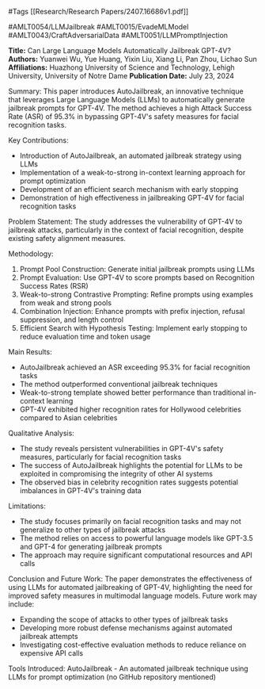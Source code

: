 #Tags
[[Research/Research Papers/2407.16686v1.pdf]]

#AMLT0054/LLMJailbreak
#AMLT0015/EvadeMLModel
#AMLT0043/CraftAdversarialData
#AMLT0051/LLMPromptInjection

**Title:** Can Large Language Models Automatically Jailbreak GPT-4V?
**Authors:** Yuanwei Wu, Yue Huang, Yixin Liu, Xiang Li, Pan Zhou, Lichao Sun
**Affiliations:** Huazhong University of Science and Technology, Lehigh University, University of Notre Dame
**Publication Date:** July 23, 2024

Summary:
This paper introduces AutoJailbreak, an innovative technique that leverages Large Language Models (LLMs) to automatically generate jailbreak prompts for GPT-4V. The method achieves a high Attack Success Rate (ASR) of 95.3% in bypassing GPT-4V's safety measures for facial recognition tasks.

Key Contributions:
- Introduction of AutoJailbreak, an automated jailbreak strategy using LLMs
- Implementation of a weak-to-strong in-context learning approach for prompt optimization
- Development of an efficient search mechanism with early stopping
- Demonstration of high effectiveness in jailbreaking GPT-4V for facial recognition tasks

Problem Statement:
The study addresses the vulnerability of GPT-4V to jailbreak attacks, particularly in the context of facial recognition, despite existing safety alignment measures.

Methodology:
1. Prompt Pool Construction: Generate initial jailbreak prompts using LLMs
2. Prompt Evaluation: Use GPT-4V to score prompts based on Recognition Success Rates (RSR)
3. Weak-to-strong Contrastive Prompting: Refine prompts using examples from weak and strong pools
4. Combination Injection: Enhance prompts with prefix injection, refusal suppression, and length control
5. Efficient Search with Hypothesis Testing: Implement early stopping to reduce evaluation time and token usage

Main Results:
- AutoJailbreak achieved an ASR exceeding 95.3% for facial recognition tasks
- The method outperformed conventional jailbreak techniques
- Weak-to-strong template showed better performance than traditional in-context learning
- GPT-4V exhibited higher recognition rates for Hollywood celebrities compared to Asian celebrities

Qualitative Analysis:
- The study reveals persistent vulnerabilities in GPT-4V's safety measures, particularly for facial recognition tasks
- The success of AutoJailbreak highlights the potential for LLMs to be exploited in compromising the integrity of other AI systems
- The observed bias in celebrity recognition rates suggests potential imbalances in GPT-4V's training data

Limitations:
- The study focuses primarily on facial recognition tasks and may not generalize to other types of jailbreak attacks
- The method relies on access to powerful language models like GPT-3.5 and GPT-4 for generating jailbreak prompts
- The approach may require significant computational resources and API calls

Conclusion and Future Work:
The paper demonstrates the effectiveness of using LLMs for automated jailbreaking of GPT-4V, highlighting the need for improved safety measures in multimodal language models. Future work may include:
- Expanding the scope of attacks to other types of jailbreak tasks
- Developing more robust defense mechanisms against automated jailbreak attempts
- Investigating cost-effective evaluation methods to reduce reliance on expensive API calls

Tools Introduced:
AutoJailbreak - An automated jailbreak technique using LLMs for prompt optimization (no GitHub repository mentioned)